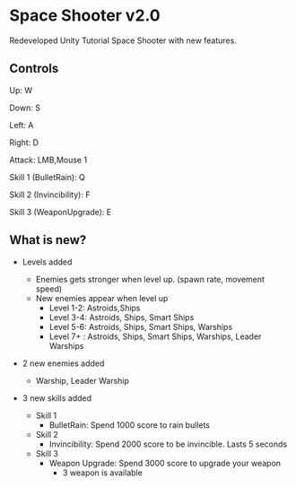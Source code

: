 # Space Shooter v2.0

Redeveloped Unity Tutorial Space Shooter with new features. 

## Controls

Up: W

Down: S

Left: A

Right: D

Attack: LMB,Mouse 1

Skill 1 (BulletRain): Q

Skill 2 (Invincibility): F

Skill 3 (WeaponUpgrade): E

## What is new?

* Levels added
  * Enemies gets stronger when level up. (spawn rate, movement speed)
  * New enemies appear when level up
    * Level 1-2: Astroids,Ships
    * Level 3-4: Astroids, Ships, Smart Ships
    * Level 5-6: Astroids, Ships, Smart Ships, Warships
    * Level 7+ : Astroids, Ships, Smart Ships, Warships, Leader Warships
    
* 2 new enemies added
  * Warship, Leader Warship
  
* 3 new skills added
  * Skill 1
    * BulletRain: Spend 1000 score to rain bullets
  * Skill 2
    * Invincibility: Spend 2000 score to be invincible. Lasts 5 seconds
  * Skill 3
    * Weapon Upgrade: Spend 3000 score to upgrade your weapon
      * 3 weapon is available
  
